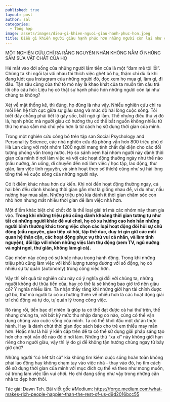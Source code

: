 ```yaml
---
published: true
layout: post
author: sal
categories:
  - Tổng hợp
image: assets/images/dieu-gi-khien-nguoi-giau-hanh-phuc-hon.jpeg
title: Điều gì khiến người giàu hạnh phúc hơn những người còn lại như chúng ta?
---
```

MỘT NGHIÊN CỨU CHỈ RA RẰNG NGUYÊN NHÂN KHÔNG NẰM Ở NHỮNG SẮM SỬA VẬT CHẤT CỦA HỌ

Hé mắt vào đời sống của những người lắm tiền của là một “đam mê tội lỗi”. Chúng ta khi ngồi lại với nhau thì thích việc ghét bỏ họ, thậm chí dù là khi đang lướt qua Instagram của những người đó, đọc xem họ mua gì, làm gì, đi đâu. Tận sâu cùng của thứ tò mò này là khao khát của ta muốn tìm câu trả lời cho câu hỏi: Liệu họ có thật sự hạnh phúc hơn những người còn lại như chúng ta không?

Xét về mặt thống kê, thì đúng, họ đúng là như vậy. Nhiều nghiên cứu chỉ ra mối liên hệ tích cực giữa sự giàu sang và mức độ hài lòng cuộc sống. Tôi biết đấy chẳng phải tiết lộ gây sốc, bất ngờ gì lắm. Thế nhưng điều thú vị đó là, hạnh phúc mà người giàu có hưởng thụ có thể bắt nguồn không nhiều từ thứ họ mua sắm mà chủ yếu hơn là từ cách họ sử dụng thời gian của mình.

Trong một nghiên cứu công bố trên tập san Social Psychology and Personality Science, các nhà nghiên cứu đã phỏng vấn hơn 800 triệu phú ở Hà Lan cùng với một nhóm 1200 người mang tính chất đại diện cho các đối tượng phỏng vấn trong nước. Họ so sánh xem hai nhóm người này dành thời gian của mình ở nơi làm việc và với các hoạt động thường ngày như thế nào (nấu nướng, ăn uống, di chuyển đến nơi làm việc / học tập, lao động, thư giãn, làm việc tình nguyện, và sinh hoạt theo sở thích) cũng như sự hài lòng tổng thế về cuộc sống của những người này.

Có ít điểm khác nhau hơn dự kiến. Khi nói đến hoạt động thường ngày, cả hai bên đều dành khoảng thời gian gần như là giống nhau để, ví dụ như, nấu nướng hay mua sắm. Những triệu phú kia dành ít thời gian chăm sóc con nhỏ hơn nhưng mất nhiều thời gian để làm việc nhà hơn.

Một điểm khác biệt chủ chốt đó là thể loại giải trí mà các nhóm này tham gia vào. **Trong khi những triệu phú cũng dành khoảng thời gian tương tự như tất cả những người khác để vui chơi, họ có xu hướng cao hơn hẳn những người bình thường khác trong việc chọn các loại hoạt động đòi hỏi sự chủ động (cầu nguyện, giao tiếp xã hội, tập thể dục, duy trì gìn giữ các mối quan hệ thân cận, các hoạt động phục vụ thú vui cá nhân, và làm tình nguyện), đối lập với nhóm những việc làm thụ động (xem TV, ngủ nướng và nghỉ ngơi, thư giãn, không làm gì cả).**

Các nhóm này cũng có sự khác nhau trong hành động. Trong khi những triệu phú cũng làm việc với khối lượng tương đương với số động, họ có nhiều sự tự quản (autonomy) trong công việc hơn.

Vậy thì kết quả từ nghiên cứu này có ý nghĩa gì đối với chúng ta, những người không dư thừa tiền của, hay có thể là sẽ không bao giờ trở nên giàu có? Ý nghĩa nhiều lắm. Ta nhận thấy rằng khi những giới hạn tài chính được gỡ bỏ, thứ mà người ta có xu hướng thiên về nhiều hơn là các hoạt động giải trí chủ động và tự do, tự quản lý trong công việc. 

Rõ ràng rồi, tiền bạc dĩ nhiên là giúp ta có thể đạt được cả hai thứ trên, thế nhưng chúng ta, với bất kỳ mức thu nhập đang có nào, cũng có thể vận dụng chúng vào cuộc sống của mình. Ta có thể khởi đầu một dự án thực hành. Hay là dành chút thời gian đọc sách báo cho trẻ em thiếu may mắn hơn. Hoặc như là hỏi ý kiến cấp trên để ta có thể sử dụng giải pháp sáng tạo hơn cho một vấn đề nào đó ở nơi làm. Những thứ “xa xỉ” này không giới hạn riêng cho người giàu, vậy thì lý do gì để không tận hưởng chúng ngay từ bây giờ chứ?

Những người “có hết tất cả” kia không tìm kiếm cuộc sống hoàn toàn không phải lao động hay không chạm tay vào việc nhà - thay vào đó, họ tìm cách để sử dụng thời gian của mình với mục đích cụ thể và theo như mong muốn, cả trong làm việc lẫn vui chơi. Họ chỉ đang sống như vậy trong những căn nhà to đẹp hơn thôi.

Tác giả: Dawn Teh. Bài viết gốc #Medium: https://forge.medium.com/what-makes-rich-people-happier-than-the-rest-of-us-d9d2016bcc55
